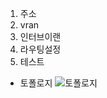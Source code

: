 
1. 주소 
2. vran 
3. 인터브이랜 
4. 라우팅설정 
5. 테스트

- 토폴로지
![토폴로지](https://user-images.githubusercontent.com/102288426/193768842-926b06a5-52d8-4877-8cf8-167d95293543.png)
